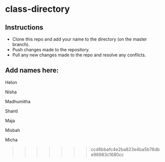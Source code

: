 # class-directory

## Instructions

- Clone this repo and add your name to the directory (on the master branch).
- Push changes made to the repository. 
- Pull any new changes made to the repo and resolve any conflicts. 

## Add names here: 

Helon  

Nisha

Madhumitha

Shanti

Maja

Misbah

Micha
>>>>>>> ccd6bbafc4e2ba823e4ba5b76dbe96983c1680cc
